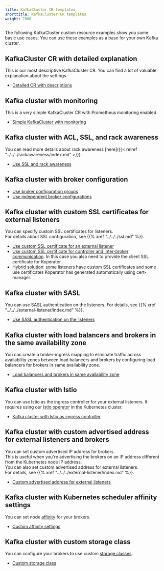 ```yaml
---
title: KafkaCluster CR templates
shorttitle: KafkaCluster CR templates
weight: 7000
---
```


The following KafkaCluster custom resource examples show you some basic use cases.
You can use these examples as a base for your own Kafka cluster.

## KafkaCluster CR with detailed explanation

This is our most descriptive KafkaCluster CR. You can find a lot of valuable explanation about the settings.

- [Detailed CR with descriptions](https://github.com/banzaicloud/koperator/blob/master/config/samples/banzaicloud_v1beta1_kafkacluster.yaml)

## Kafka cluster with monitoring

This is a very simple KafkaCluster CR with Prometheus monitoring enabled.

- [Simple KafkaCluster with monitoring](https://github.com/banzaicloud/koperator/blob/master/config/samples/simplekafkacluster.yaml)

## Kafka cluster with ACL, SSL, and rack awareness

You can read more details about rack awareness [here]({{< relref "../../../rackawareness/index.md" >}}).

- [Use SSL and rack awareness](https://github.com/banzaicloud/koperator/blob/master/config/samples/kafkacluster_with_ssl_groups.yaml)

## Kafka cluster with broker configuration

- [Use broker configuration groups](https://github.com/banzaicloud/koperator/blob/master/config/samples/kafkacluster_without_ssl_groups.yaml)
- [Use independent broker configurations](https://github.com/banzaicloud/koperator/blob/master/config/samples/kafkacluster_without_ssl.yaml)

## Kafka cluster with custom SSL certificates for external listeners

You can specify custom SSL certificates for listeners.  
For details about SSL configuration, see {{% xref "../../../ssl.md" %}}.

- [Use custom SSL certificate for an external listener](https://github.com/banzaicloud/koperator/blob/master/config/samples/kafkacluster_with_external_ssl_customcert.yaml)
- [Use custom SSL certificate for controller and inter-broker communication](https://github.com/banzaicloud/koperator/blob/master/config/samples/kafkacluster_with_ssl_groups_customcert.yaml). In this case you also need to provide the client SSL certificate for Koperator.  
- [Hybrid solution](https://github.com/banzaicloud/koperator/blob/master/config/samples/kafkacluster_with_ssl_hybrid_customcert.yaml): some listeners have custom SSL certificates and some use certificates Koperator has generated automatically using cert-manager.

## Kafka cluster with SASL

You can use SASL authentication on the listeners.
For details, see {{% xref "../../../external-listener/index.md" %}}.

- [Use SASL authentication on the listeners](https://github.com/banzaicloud/koperator/blob/master/config/samples/simplekafkacluster_with_sasl.yaml)

## Kafka cluster with load balancers and brokers in the same availability zone

You can create a broker-ingress mapping to eliminate traffic across availability zones between load balancers and brokers by configuring load balancers for brokers in same availability zone.

- [Load balancers and brokers in same availability zone](https://github.com/banzaicloud/koperator/blob/master/config/samples/simplekafkacluster-with-brokerbindings.yaml)

## Kafka cluster with Istio

You can use Istio as the ingress controller for your external listeners. It requires using our [Istio operator](https://github.com/banzaicloud/istio-operator) in the Kubernetes cluster.  

- [Kafka cluster with Istio as ingress controller](https://github.com/banzaicloud/koperator/blob/master/config/samples/kafkacluster-with-istio.yaml)

## Kafka cluster with custom advertised address for external listeners and brokers

You can set custom advertised IP address for brokers.  
This is useful when you're advertising the brokers on an IP address different from the Kubernetes node IP address.  
You can also set custom advertised address for external listeners.  
For details, see {{% xref "../../../external-listener/index.md" %}}.

- [Custom advertised address for external listeners](https://github.com/banzaicloud/koperator/blob/master/config/samples/simplekafkacluster-with-nodeport-external.yaml)

## Kafka cluster with Kubernetes scheduler affinity settings

You can set node [affinity](https://kubernetes.io/docs/concepts/scheduling-eviction/assign-pod-node/) for your brokers.

- [Custom affinity settings](https://github.com/banzaicloud/koperator/blob/master/config/samples/simplekafkacluster_affinity.yaml)

## Kafka cluster with custom storage class

You can configure your brokers to use custom [storage classes](https://kubernetes.io/docs/concepts/storage/storage-classes/).

- [Custom storage class](https://github.com/banzaicloud/koperator/blob/master/config/samples/simplekafkacluster_ebs_csi.yaml)
